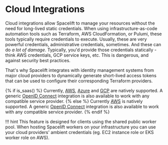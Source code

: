 # Cloud Integrations

Cloud integrations allow Spacelift to manage your resources without the need for long-lived static credentials. When using infrastructure-as-code automation tools such as Terraform, AWS CloudFormation, or Pulumi, these tools typically require credentials to execute. Usually, these are very powerful credentials, administrative credentials, sometimes. And these can do _a lot of damage_. Typically, you'd provide those credentials statically - think AWS credentials, GCP service keys, etc. This is dangerous, and against security best practices.

That's why Spacelift integrates with identity management systems from major cloud providers to dynamically generate short-lived access tokens that can be used to configure their corresponding Terraform providers.

{% if is_saas() %}
Currently, [AWS](aws.md), [Azure](azure.md) and [GCP](gcp.md) are natively supported. A generic [OpenID Connect](oidc/README.md) integration is also available to work with any compatible service provider.
{% else %}
Currently [AWS](aws.md) is natively supported. A generic [OpenID Connect](oidc/README.md) integration is also available to work with any compatible service provider.
{% endif %}

!!! hint
    This feature is designed for clients using the shared public worker pool. When hosting Spacelift workers on your infrastructure you can use your cloud providers' ambient credentials (eg. EC2 instance role or EKS worker role on AWS).
